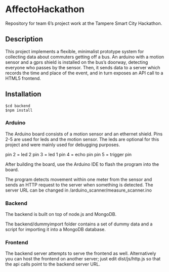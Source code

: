 # AffectoHackathon
Repository for team 6’s project work at the Tampere Smart City Hackathon.
## Description
This project implements a flexible, minimalist prototype system for collecting data about commuters getting off a bus. An arduino with a motion sensor and a gprs shield is installed on the bus’s doorway, detecting everyone who passes by the sensor. Then, it sends data to a server which records the time and place of the event, and in turn exposes an API call to a HTML5 frontend.

## Installation
    $cd backend
    $npm install

### Arduino
The Arduino board consists of a motion sensor and an ethernet shield. Pins 2-5 are used for leds and the motion sensor. The leds are optional for this project and were mainly used for debugging purposes. 

pin 2 = led 2
pin 3 = led 1
pin 4 = echo pin
pin 5 = trigger pin

After building the board, use the Arduino IDE to flash the program into the board. 

The program detects movement within one meter from the sensor and sends an HTTP request to the server when something is detected. The server URL can be changed in /arduino_scanner/measure_scanner.ino

### Backend
The backend is built on top of node.js and MongoDB.

The backend/dummyimport folder contains a set of dummy data and a script for importing it into a MongoDB database.

### Frontend
The backend server attempts to serve the frontend as well. Alternatively you can host the frontend on another server; just edit dist/js/http.js so that the api calls point to the backend server URL.
